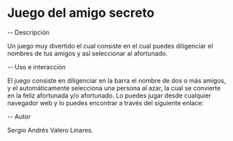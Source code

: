 <h1>Juego del amigo secreto </h1>

-- Descripción

<p> Un juego muy divertido el cual consiste en el cual puedes diligenciar el nombres de tus amigos y así seleccionar al afortunado.</p>

-- Uso e interacción

El juego consiste en diligenciar en la barra el nombre de dos o más amigos, y el automáticamente selecciona una persona al azar, la cual se convierte en la feliz afortunada y/o afortunado. 
Lo puedes jugar desde cualquier navegador web y lo puedes encontrar a través del siguiente enlace:

-- Autor

Sergio Andrés Valero Linares.
